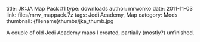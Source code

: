 title: JK:JA Map Pack #1
type: downloads
author: mrwonko
date: 2011-11-03
link: files/mrw_mappack.7z
tags: Jedi Academy, Map
category: Mods
thumbnail: {filename}thumbs/jka_thumb.jpg

A couple of old Jedi Academy maps I created, partially (mostly?) unfinished.
